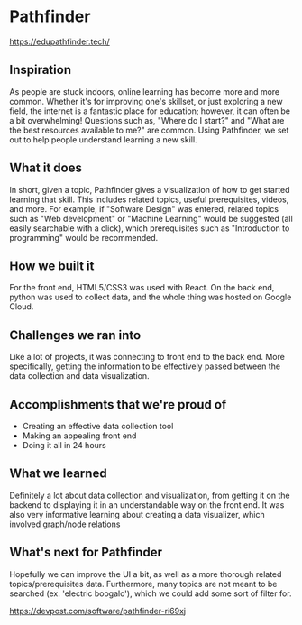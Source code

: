 # Pathfinder

https://edupathfinder.tech/

## Inspiration

As people are stuck indoors, online learning has become more and more common. Whether it's for improving one's skillset, or just exploring a new field, the internet is a fantastic place for education; however, it can often be a bit overwhelming! Questions such as, "Where do I start?" and "What are the best resources available to me?" are common. Using Pathfinder, we set out to help people understand learning a new skill.

## What it does

In short, given a topic, Pathfinder gives a visualization of how to get started learning that skill. This includes related topics, useful prerequisites, videos, and more. For example, if "Software Design" was entered, related topics such as "Web development" or "Machine Learning" would be suggested (all easily searchable with a click), which prerequisites such as "Introduction to programming" would be recommended.

## How we built it

For the front end, HTML5/CSS3 was used with React. On the back end, python was used to collect data, and the whole thing was hosted on Google Cloud.

## Challenges we ran into

Like a lot of projects, it was connecting to front end to the back end. More specifically, getting the information to be effectively passed between the data collection and data visualization.

## Accomplishments that we're proud of

- Creating an effective data collection tool
- Making an appealing front end
- Doing it all in 24 hours

## What we learned

Definitely a lot about data collection and visualization, from getting it on the backend to displaying it in an understandable way on the front end. It was also very informative learning about creating a data visualizer, which involved graph/node relations

## What's next for Pathfinder

Hopefully we can improve the UI a bit, as well as a more thorough related topics/prerequisites data. Furthermore, many topics are not meant to be searched (ex. 'electric boogalo'), which we could add some sort of filter for.

https://devpost.com/software/pathfinder-ri69xj
